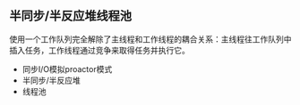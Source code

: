 ## 半同步/半反应堆线程池
使用一个工作队列完全解除了主线程和工作线程的耦合关系：主线程往工作队列中插入任务，工作线程通过竞争来取得任务并执行它。

- 同步I/O模拟proactor模式
- 半同步/半反应堆
- 线程池